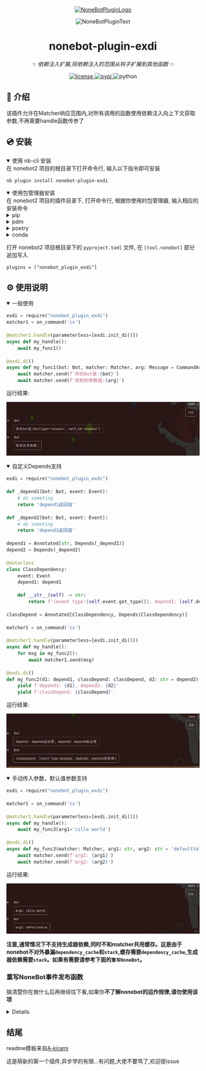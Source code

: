<div align="center">
  <a href="https://v2.nonebot.dev/store"><img src="https://github.com/A-kirami/nonebot-plugin-template/blob/resources/nbp_logo.png" width="180" height="180" alt="NoneBotPluginLogo"></a>
  <br>
  <p><img src="https://github.com/A-kirami/nonebot-plugin-template/blob/resources/NoneBotPlugin.svg" width="240" alt="NoneBotPluginText"></p>
</div>

<div align="center">

# nonebot-plugin-exdi

_✨ 依赖注入扩展,将依赖注入的范围从钩子扩展到其他函数 ✨_


<a href="./LICENSE">
    <img src="https://img.shields.io/github/license/chzxxuanzheng/nonebot-plugin-exdi.svg" alt="license">
</a>
<a href="https://pypi.python.org/pypi/nonebot-plugin-template">
    <img src="https://img.shields.io/pypi/v/nonebot-plugin-exdi.svg" alt="pypi">
</a>
<img src="https://img.shields.io/badge/python-3.9+-blue.svg" alt="python">

</div>

## 📖 介绍

该插件允许在Matcher响应范围内,对所有调用的函数使用依赖注入向上下文获取参数,不再需要handle函数传参了

## 💿 安装

<details open>
<summary>使用 nb-cli 安装</summary>
在 nonebot2 项目的根目录下打开命令行, 输入以下指令即可安装

    nb plugin install nonebot-plugin-exdi

</details>

<details open>
<summary>使用包管理器安装</summary>
在 nonebot2 项目的插件目录下, 打开命令行, 根据你使用的包管理器, 输入相应的安装命令

<details>
<summary>pip</summary>

    pip install nonebot-plugin-exdi
</details>
<details>
<summary>pdm</summary>

    pdm add nonebot-plugin-exdi
</details>
<details>
<summary>poetry</summary>

    poetry add nonebot-plugin-exdi
</details>
<details>
<summary>conda</summary>

    conda install nonebot-plugin-exdi
</details>

打开 nonebot2 项目根目录下的 `pyproject.toml` 文件, 在 `[tool.nonebot]` 部分追加写入

    plugins = ["nonebot_plugin_exdi"]

</details>

## ⚙️ 使用说明

<details open>
<summary>一般使用</summary>

```python
exdi = require("nonebot_plugin_exdi")
matcher1 = on_command('cs')

@matcher1.handle(parameterless=[exdi.init_di()])
async def my_handle():
	await my_func1()

@exdi.di()
async def my_func1(bot: Bot, matcher: Matcher, arg: Message = CommandArg()):
	await matcher.send(f'你的bot是:{bot}')
	await matcher.send(f'收到的参数是:{arg}')
```
运行结果:

![结果](https://github.com/Chzxxuanzheng/nonebot-plugin-exdi/blob/master/resources/img1.png?raw=true)
</details>

<details open>
<summary>自定义Depends支持</summary>

```python
exdi = require("nonebot_plugin_exdi")

def _depend1(bot: Bot, event: Event):
	# do someting
	return 'depend1返回值'

def _depend2(bot: Bot, event: Event):
	# do someting
	return 'depend2返回值'

depend1 = Annotated[str, Depends(_depend1)]
depend2 = Depends(_depend2)

@dataclass
class ClassDependency:
	event: Event
	depend1: depend1

	def __str__(self) -> str:
		return f'(event type:{self.event.get_type()}, depend1: {self.depend1})'

classDepend = Annotated[ClassDependency, Depends(ClassDependency)]

matcher1 = on_command('cs')

@matcher1.handle(parameterless=[exdi.init_di()])
async def my_handle():
	for msg in my_func2():
		await matcher1.send(msg)

@exdi.di()
def my_func2(d1: depend1, classDepend: classDepend, d2: str = depend2):
	yield f'depend1: {d1}, depend2: {d2}'
	yield f'classDepend: {classDepend}'
```
运行结果:

![结果](https://github.com/Chzxxuanzheng/nonebot-plugin-exdi/blob/master/resources/img2.png?raw=true)
</details>

<details open>
<summary>手动传入参数，默认值参数支持</summary>

```python
exdi = require("nonebot_plugin_exdi")

matcher1 = on_command('cs')

@matcher1.handle(parameterless=[exdi.init_di()])
async def my_handle():
	await my_func3(arg1='cillo world')

@exdi.di()
async def my_func3(matcher: Matcher, arg1: str, arg2: str = 'defaultValue'):
	await matcher.send(f'arg1: {arg1}')
	await matcher.send(f'arg2: {arg2}')
```
运行结果:

![结果](https://github.com/Chzxxuanzheng/nonebot-plugin-exdi/blob/master/resources/img3.png?raw=true)
</details>

**注意,通常情况下不支持生成器依赖,同时不和matcher共用缓存。这是由于nonebot不对外暴漏`dependency_cache`和`stack`,缓存需要`dependency_cache`,生成器依赖需要`stack`。如果有需要请参考下面的`重写NoneBot`。**

### 重写NoneBot事件发布函数

搞清楚你在做什么后再继续往下看,如果你**不了解nonebot的运作规律,请勿使用该项**

<details>
如果想要更好的运行效果,必须要重写`nonebot.message.handle_event`函数来获取`dependency_cache`和`stack`。重写该函数后不再需要`init_di`来初始化依赖注入。

| 配置项 | 必填 | 默认值 | 说明 |
|:-----:|:----:|:----:|:----:|
| exdi_overwrite_nb | 否 | False | 重写`nonebot`的`nonebot.message.handle_event`函数 |
| exdi_hand_overwrite | 否 | False | 你手动重写`nonebot.message.handle_event`函数 |

你可以通过设置`exdi_overwrite_nb`为`True`来让插件自己覆盖`handle_event`,但注意的是插件需要在

你也可以自己手动重写`handle_event`,并且符合一下要求:

将原handle_event处创建stack的代码
```python
async with AsyncExitStack() as stack:
```
替换为以下代码
```python
exdi = require("nonebot_plugin_exdi")

async with exdi.DiBaseParamsManager(bot=bot, event=event) as base_params:
```

DiBaseParamsManager的模型设计
| 属性 | 说明 |
|:---:|:----|
|bot|bot|
|event|event|
|state|state|
|stack|stack|
|dependency_cache|dependency_cache|

完成重写后,你可以把`exdi_overwrite_nb`设置为`False`,把`exdi_hand_overwrite`设置为`True`。此时插件不会尝试重写`handle_event`,但同时会按照重写过`handle_event`的逻辑运行
</details>


## 结尾
readme模板来自[A-kirami](https://github.com/A-kirami/nonebot-plugin-template/)

这是萌新的第一个插件,异步学的有限...有问题,大佬不要骂了,欢迎提issue
